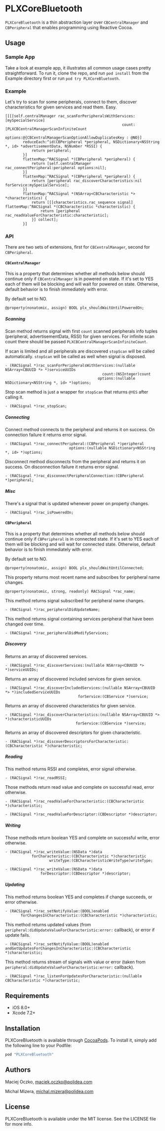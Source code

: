 # PLXCoreBluetooth

`PLXCoreBluetooth` is a thin abstraction layer over `CBCentralManager` and `CBPeripheral` that enables programming using Reactive Cocoa.

## Usage

### Sample App

Take a look at example app, it illustrates all common usage cases pretty straightforward.
To run it, clone the repo, and run `pod install` from the Example directory first or run `pod try PLXCoreBluetooth`.

### Example

Let's try to scan for some peripherals, connect to them, discover characteristics for given services and read them. Easy.

```objc
[[[[self.centralManager rac_scanForPeripheralsWithServices:[mySpecialService]
                                                     count:[PLXCBCentralManagerScanInfiniteCount
                                                   options:@{CBCentralManagerScanOptionAllowDuplicatesKey : @NO}]
        reduceEach:^id(CBPeripheral *peripheral, NSDictionary<NSString *, id> *advertisementData, NSNumber *RSSI) {
            return peripheral;
        }]
        flattenMap:^RACSignal *(CBPeripheral *peripheral) {
            return [self.centralManager rac_connectPeripheral:peripheral options:nil];
        }]
        flattenMap:^RACSignal *(CBPeripheral *peripheral) {
            return [peripheral rac_discoverCharacteristics:nil forService:mySpecialService];
        }]
        flattenMap:^RACSignal *(NSArray<CBCharacteristic *> *characteristics) {
            return [[[characteristics.rac_sequence signal] flattenMap:^RACSignal *(CBCharacteristic *characteristic) {
                return [peripheral rac_readValueForCharacteristic:characteristic];
            }] collect];
        }]
```

### API

There are two sets of extensions, first for `CBCentralManager`, second for `CBPeripheral`.

#### `CBCentralManager`

This is a property that determines whether all methods below should continue only if `CBCentralManager` is in powered on state. If it's set to YES each of them will be blocking and will wait for powered on state. Otherwise, default behavior is to finish immediately with error.

By default set to NO.

```objc
@property(nonatomic, assign) BOOL plx_shouldWaitUntilPoweredOn;
```

##### Scanning

Scan method returns signal with first `count` scanned peripherals info tuples (peripheral, advertisementData, RSSI) for given services.
For infinite scan count there should be passed `PLXCBCentralManagerScanInfiniteCount`.

If scan is limited and all peripherals are discovered `stopScan` will be called automatically.
`stopScan` will be called as well when signal is disposed.

```objc
- (RACSignal *)rac_scanForPeripheralsWithServices:(nullable NSArray<CBUUID *> *)serviceUUIDs
                                            count:(NSInteger)count
                                          options:(nullable NSDictionary<NSString *, id> *)options;
```

Stop scan method is just a wrapper for `stopScan` that returns `@YES` after calling it.

```objc
- (RACSignal *)rac_stopScan;
```

##### Connecting

Connect method connects to the peripheral and returns it on success. On connection failure it returns error signal.

```objc
- (RACSignal *)rac_connectPeripheral:(CBPeripheral *)peripheral
                             options:(nullable NSDictionary<NSString *, id> *)options;
```

Disconnect method disconnects from the peripheral and returns it on success. On disconnection failure it returns error signal.

```objc
- (RACSignal *)rac_disconnectPeripheralConnection:(CBPeripheral *)peripheral;
```

##### Misc

There's a signal that is updated whenever power on property changes.

```objc
- (RACSignal *)rac_isPoweredOn;
```

#### `CBPeripheral`

This is a property that determines whether all methods below should continue only if `CBPeripheral` is in connected state. If it's set to YES each of them will be blocking and will wait for connected state. Otherwise, default behavior is to finish immediately with error.

By default set to NO.

```objc
@property(nonatomic, assign) BOOL plx_shouldWaitUntilConnected;
```

This property returns most recent name and subscribes for peripheral name changes.

```objc
@property(nonatomic, strong, readonly) RACSignal *rac_name;
```

This method returns signal subscribed for peripheral name changes.

```objc
- (RACSignal *)rac_peripheralDidUpdateName;
```

This method returns signal containing services peripheral that have been changed over time.

```objc
- (RACSignal *)rac_peripheralDidModifyServices;
```

##### Discovery

Returns an array of discovered services.

```objc
- (RACSignal *)rac_discoverServices:(nullable NSArray<CBUUID *> *)serviceUUIDs;
```

Returns an array of discovered included services for given service.

```objc
- (RACSignal *)rac_discoverIncludedServices:(nullable NSArray<CBUUID *> *)includedServiceUUIDs
                                 forService:(CBService *)service;
```

Returns an array of discovered characteristics for given service.

```objc
- (RACSignal *)rac_discoverCharacteristics:(nullable NSArray<CBUUID *> *)characteristicUUIDs
                                forService:(CBService *)service;
```

Returns an array of discovered descriptors for given characteristic.

```objc
- (RACSignal *)rac_discoverDescriptorsForCharacteristic:(CBCharacteristic *)characteristic;
```

##### Reading

This method returns RSSI and completes, error signal otherwise.

```objc
- (RACSignal *)rac_readRSSI;
```

Those methods return read value and complete on successful read, error otherwise.

```objc
- (RACSignal *)rac_readValueForCharacteristic:(CBCharacteristic *)characteristic;

- (RACSignal *)rac_readValueForDescriptor:(CBDescriptor *)descriptor;
```

##### Writing

Those methods return boolean YES and complete on successful write, error otherwise.

```objc
- (RACSignal *)rac_writeValue:(NSData *)data
            forCharacteristic:(CBCharacteristic *)characteristic
                    writeType:(CBCharacteristicWriteType)writeType;

- (RACSignal *)rac_writeValue:(NSData *)data
                forDescriptor:(CBDescriptor *)descriptor;
```

##### Updating

This method returns boolean YES and completes if change succeeds, or error otherwise.

```objc
- (RACSignal *)rac_setNotifyValue:(BOOL)enabled
       forChangesInCharacteristic:(CBCharacteristic *)characteristic;
```

This method returns updated values (from `peripheral:didUpdateValueForCharacteristic:error:` callback), or error if update fails.

```objc
- (RACSignal *)rac_setNotifyValue:(BOOL)enabled
andGetUpdatesForChangesInCharacteristic:(CBCharacteristic *)characteristic;
```

This method returns stream of signals with value or error (taken from `peripheral:didUpdateValueForCharacteristic:error:` callback).

```objc
- (RACSignal *)rac_listenForUpdatesForCharacteristic:(nullable CBCharacteristic *)characteristic;
```

## Requirements

- iOS 8.0+
- Xcode 7.2+

## Installation

PLXCoreBluetooth is available through [CocoaPods](http://cocoapods.org). To install
it, simply add the following line to your Podfile:

```ruby
pod "PLXCoreBluetooth"
```

## Authors

Maciej Oczko, maciek.oczko@polidea.com

Michal Mizera, michal.mizera@polidea.com

## License

PLXCoreBluetooth is available under the MIT license. See the LICENSE file for more info.
